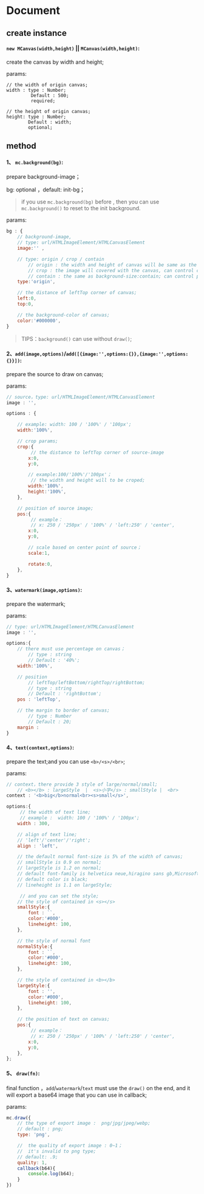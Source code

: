 # Document

## create instance

#### `new MCanvas(width,height)` || `MCanvas(width,height)`:

create the canvas by width and height;

params:

	// the width of origin canvas;
	width : type : Number;
			 Default : 500;
			 required;

	// the height of origin canvas;
	height: type : Number;
			Default : width;
			optional;

## method

#### 1、 `mc.background(bg)`:

prepare background-image；

bg: optional ，default: init-bg；

> if you use `mc.background(bg)` before , then you can use `mc.background()` to reset to the init background.

params:

```js
bg : {
	// background-image,
	// type: url/HTMLImageElement/HTMLCanvasElement
    image:'' ,

    // type: origin / crop / contain
    	// origin : the width and height of canvas will be same as the image naturalWidth and naturalHeight, the init width and height will be invalid;
    	// crop : the image will covered with the canvas, can control crop by left and top;
    	// contain : the same as background-size:contain; can control postion by left and top;
    type:'origin',

    // the distance of leftTop corner of canvas;
    left:0,
    top:0,

    // the background-color of canvas;
    color:'#000000',
}
```

> TIPS：`background()` can use without `draw()`;

#### 2、`add(image,options)`/`add([{image:'',options:{}},{image:'',options:{}}])`:

prepare the source to draw on canvas;

params:

```js
// source，type: url/HTMLImageElement/HTMLCanvasElement
image : '',

options : {

	// example: width: 100 / '100%' / '100px';
    width:'100%',

    // crop params;
    crop:{
    	 // the distance to leftTop corner of source-image
        x:0,
        y:0,

        // example:100/'100%'/'100px'；
		 // the width and height will to be croped;
        width:'100%',
        height:'100%',
    },

    // position of source image;
    pos:{
    	 // example：
    	 // x: 250 / '250px' / '100%' / 'left:250' / 'center',
        x:0,
        y:0,

        // scale based on center point of source；
        scale:1,

        rotate:0,
    },
}

```
#### 3、`watermark(image,options)`:

prepare the watermark;

params:

```js
// type: url/HTMLImageElement/HTMLCanvasElement
image : '',

options:{
	// there must use percentage on canvas；
		// type : string
		// Default : '40%';
	width:'100%',

	// position
		// leftTop/leftBottom/rightTop/rightBottom;
		// type : string
		// Default : 'rightBottom';
	pos : 'leftTop',

	// the margin to border of canvas;
		// type : Number
		// Default : 20;
	margin :
}
```


#### 4、`text(context,options)`:

prepare the text;and you can use `<b>/<s>/<br>`;

params:

```js
// context，there provide 3 style of large/normal/small;
	// <b></b> : largeStyle  |  <s>小字</s> : smallStyle |  <br>
context : '<b>big</b>normal<br><s>small</s>',

options:{
	 // the width of text line;
	 // example :  width: 100 / '100%' / '100px';
    width : 300,

    // align of text line;
    // 'left'/'center'/'right';
    align : 'left',

    // the default normal font-size is 5% of the width of canvas;
    // smallStyle is 0.9 on normal;
    // largeStyle is 1.2 on normal;
    // default font-family is helvetica neue,hiragino sans gb,Microsoft YaHei,arial,tahoma,sans-serif;
    // default color is black;
    // lineheight is 1.1 on largeStyle;

	 // and you can set the style;
    // the style of contained in <s></s>
    smallStyle:{
        font : ``,
        color:'#000',
        lineheight: 100,
    },

    // the style of normal font
    normalStyle:{
        font : ``,
        color:'#000',
        lineheight: 100,
    },

    // the style of contained in <b></b>
    largeStyle:{
        font : '',
        color:'#000',
        lineheight: 100,
    },

    // the position of text on canvas;
    pos:{
    	 // example：
    	 // x: 250 / '250px' / '100%' / 'left:250' / 'center',
        x:0,
        y:0,
    },
};
```
#### 5、 `draw(fn)`:

final function ，`add`/`watermark`/`text` must use the `draw()` on the end, and it will export a base64 image that you can use in callback;

params:

```js
mc.draw({
    // the type of export image :  png/jpg/jpeg/webp;
    // default : png;
    type: 'png',

    //  the quality of export image : 0~1；
	//  it's invalid to png type;
    // default: .9;
    quality: 1,
    callback(b64){
        console.log(b64);
    }
})
```
